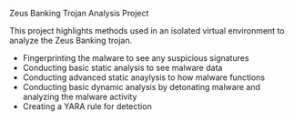 Zeus Banking Trojan Analysis Project

This project highlights methods used in an isolated virtual environment to analyze the Zeus Banking trojan.

- Fingerprinting the malware to see any suspicious signatures
- Conducting basic static analysis to see malware data
- Conducting advanced static anaylysis to how malware functions
- Conducting basic dynamic analysis by detonating malware and analyzing the malware activity
- Creating a YARA rule for detection